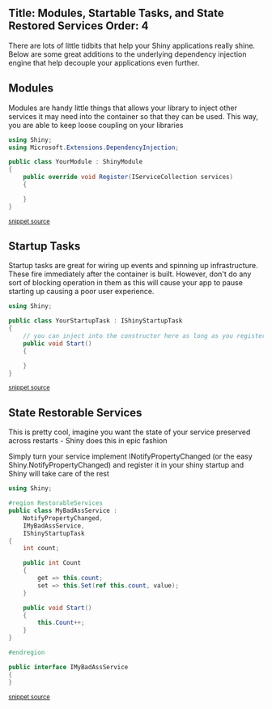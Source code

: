 Title: Modules, Startable Tasks, and State Restored Services
Order: 4
---

There are lots of little tidbits that help your Shiny applications really shine.  Below are some great additions to the underlying dependency injection engine that help decouple your applications even further.  

## Modules

Modules are handy little things that allows your library to inject other services it may need into the container so that they can be used.  This way, you are able to keep loose coupling on your libraries

<!-- snippet: YourModule.cs -->
```cs
using Shiny;
using Microsoft.Extensions.DependencyInjection;

public class YourModule : ShinyModule
{
    public override void Register(IServiceCollection services)
    {

    }
}
```
<sup>[snippet source](/src/Snippets/YourModule.cs#L1-L10)</sup>
<!-- endsnippet -->

## Startup Tasks

Startup tasks are great for wiring up events and spinning up infrastructure.  These fire immediately after the container is built.  However, don't do any sort of blocking operation in them as this will cause your app to pause starting up causing a poor user experience.

<!-- snippet: YourStartupTask.cs -->
```cs
using Shiny;

public class YourStartupTask : IShinyStartupTask
{
    // you can inject into the constructor here as long as you register the service in the startup
    public void Start()
    {

    }
}
```
<sup>[snippet source](/src/Snippets/YourStartupTask.cs#L1-L10)</sup>
<!-- endsnippet -->

## State Restorable Services

This is pretty cool, imagine you want the state of your service preserved across restarts - Shiny does this in epic fashion

Simply turn your service implement INotifyPropertyChanged (or the easy Shiny.NotifyPropertyChanged) and register it in your shiny startup and Shiny will take care of the rest

<!-- snippet: RestorableServices.cs -->
```cs
using Shiny;

#region RestorableServices
public class MyBadAssService :
    NotifyPropertyChanged,
    IMyBadAssService,
    IShinyStartupTask
{
    int count;

    public int Count
    {
        get => this.count;
        set => this.Set(ref this.count, value);
    }

    public void Start()
    {
        this.Count++;
    }
}

#endregion

public interface IMyBadAssService
{
}
```
<sup>[snippet source](/src/Snippets/RestorableServices.cs#L1-L27)</sup>
<!-- endsnippet -->
